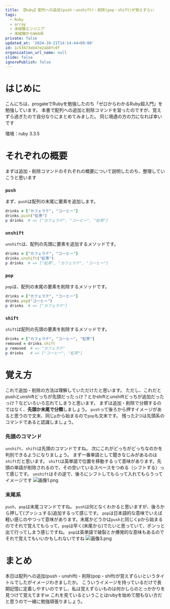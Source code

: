 ```yaml
---
title: 【Ruby】配列への追加(push・unshift)・削除(pop・shift)が覚えずらい
tags:
  - Ruby
  - array
  - 未経験エンジニア
  - 未経験からWeb系
private: false
updated_at: '2024-10-21T14:14:44+09:00'
id: 1c53473eb47e2ab8fc0f
organization_url_name: null
slide: false
ignorePublish: false
---
```

# はじめに
こんにちは、progateでRubyを勉強したのち「ゼロからわかるRuby超入門」を勉強しています。
本書で配列への追加と削除コマンドを習ったのですが、覚えずら過ぎたので自分なりにまとめてみました。
同じ境遇の方の力になれば幸いです

環境：ruby 3.3.5

# それぞれの概要
まずは追加・削除コマンドのそれぞれの概要について説明したのち、整理していこうと思います
### `push`
まず、`push`は配列の末尾に要素を追加します。
```ruby:push.rb
drinks = ["カフェラテ", "コーヒー"]
drinks.push("紅茶")
p drinks  # => ["カフェラテ", "コーヒー", "紅茶"]
```

### `unshift`
`unshift`は、配列の先頭に要素を追加するメソッドです。
```ruby:unshift.rb
drinks = ["カフェラテ", "コーヒー"]
drinks.unshift("紅茶")
p drinks  # => ["紅茶", "カフェラテ", "コーヒー"]
```

### `pop`
`pop`は、配列の末尾の要素を削除するメソッドです。
```ruby:pop.rb
drinks = ["カフェラテ", "コーヒー"]
drinks.pop("コーヒー")
p drinks  # => ["カフェラテ"]
```

### `shift`
`shift`は配列の先頭の要素を削除するメソッドです。
```ruby:shift.rb
drinks = ["カフェラテ", "コーヒー", "紅茶"]
removed = drinks.shift
p removed  # => "カフェラテ"
p drinks   # => ["コーヒー", "紅茶"]
```

# 覚え方
これで追加・削除の方法は理解していただけたと思います。
ただし、これだとpushとunshiftどっちが先頭だったっけ？とかshiftとunshiftどっちが追加だったっけ？などいろいろ忘れてしまうと思います。
まずは追加・削除で分類するのではなく、<strong>先頭か末尾で分類</strong>しましょう。
`push`って後ろから押すイメージがあると思うので文末、同じ`p`から始まるので`pop`も文末です。
残った2つは先頭系のコマンドであると認識しましょう。

### 先頭のコマンド
`unshift`、`shift`は先頭のコマンドですね。
次にこれがどっちがどっちなのかを判別できるようになりましょう。
まず一番単語として聞きなじみがあるのは`shift`だと思います。
`shift`は英単語で位置を移動するって意味があります。先頭の単語が削除されるので、その空いているスペースをつめる（シフトする）って感じです。
`unshift`はその逆で、後ろにシフトしてもらって入れてもらうってイメージです
![画像1.png](https://qiita-image-store.s3.ap-northeast-1.amazonaws.com/0/3883070/8ad6e860-2219-0f93-530f-7199ba309c31.png)

### 末尾系
`push`、`pop`は末尾コマンドですね。
`push`は何となくわかると思いますが、後ろから押して(プッシュする)追加するって感じです。
`pop`は日本語的な意味でいえば軽い感じのやつって意味があります。末尾かどうかは`push`と同じくpから始まるのでそれで覚えてもらって、`pop`は早く(末尾から)でたいと思っていて、ポンっと出て行ってしまう感じですね。
`pop`は英単語で破裂とか爆発的な意味もあるのでそれで覚えてもいいかもしれないですね
![画像3.png](https://qiita-image-store.s3.ap-northeast-1.amazonaws.com/0/3883070/5c92179d-7574-aac5-3de7-a3fda4fbe664.png)

# まとめ
本日は配列への追加(push・unshift)・削除(pop・shift)が覚えずらいというタイトルでしたがイメージわきましたか。
こういうイメージを持っているだけで長期記憶に定着しやすいのですし、私は覚えずらいものは何かしらのとっかかりを見つけて覚えてますｗ
これを見ているということはrubyを始めて間もない方だと思うので一緒に勉強頑張りましょう。
